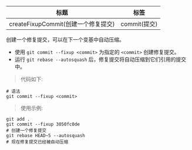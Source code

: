 | 标题                                | 标签         |
| ----------------------------------- | ------------ |
| createFixupCommit(创建一个修复提交) | commit(提交) |

创建一个修复提交，可以在下一个变基中自动压缩。

- 使用 `git commit --fixup <commit>` 为指定的 `<commit>` 创建修复提交。
- 运行 `git rebase --autosquash` 后，修复提交将自动压缩到它们引用的提交中。

> 代码如下:

```shell
# 语法
git commit --fixup <commit>
```

> 使用示例:

```shell
git add .
git commit --fixup 3050fc0de
# 创建一个修复提交
git rebase HEAD~5 --autosquash
# 现在修复提交已经被自动压缩
```

